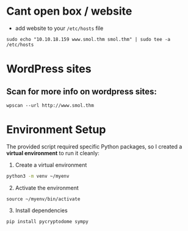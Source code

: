 # Cant open box / website
- add website to your `/etc/hosts` file
```
sudo echo "10.10.18.159 www.smol.thm smol.thm" | sudo tee -a /etc/hosts
```
# WordPress sites
## Scan for more info on wordpress sites:
```
wpscan --url http://www.smol.thm
```
# Environment Setup
The provided script required specific Python packages, so I created a **virtual environment** to run it cleanly:
1. Create a virtual environment
```bash
python3 -m venv ~/myenv
```
2. Activate the environment
```
source ~/myenv/bin/activate
```
3. Install dependencies
```
pip install pycryptodome sympy
